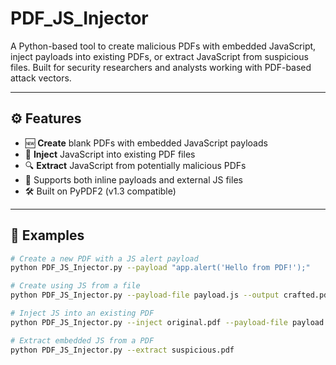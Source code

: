 # PDF_JS_Injector

A Python-based tool to create malicious PDFs with embedded JavaScript, inject payloads into existing PDFs, or extract JavaScript from suspicious files. Built for security researchers and analysts working with PDF-based attack vectors.

---

## ⚙️ Features

- 🆕 **Create** blank PDFs with embedded JavaScript payloads
- 💉 **Inject** JavaScript into existing PDF files
- 🔍 **Extract** JavaScript from potentially malicious PDFs
- 📜 Supports both inline payloads and external JS files
- 🛠 Built on PyPDF2 (v1.3 compatible)

---

## 🧪 Examples

```bash
# Create a new PDF with a JS alert payload
python PDF_JS_Injector.py --payload "app.alert('Hello from PDF!');"

# Create using JS from a file
python PDF_JS_Injector.py --payload-file payload.js --output crafted.pdf

# Inject JS into an existing PDF
python PDF_JS_Injector.py --inject original.pdf --payload-file payload.js --output injected.pdf

# Extract embedded JS from a PDF
python PDF_JS_Injector.py --extract suspicious.pdf
